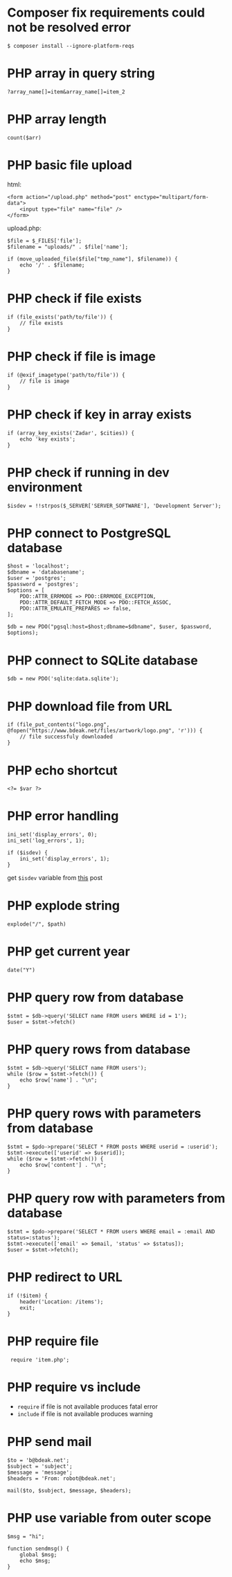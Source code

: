 # Composer fix requirements could not be resolved error

	$ composer install --ignore-platform-reqs
# PHP array in query string

	?array_name[]=item&array_name[]=item_2
# PHP array length

	count($arr)
# PHP basic file upload

html:

	<form action="/upload.php" method="post" enctype="multipart/form-data">
		<input type="file" name="file" />
	</form>

upload.php:

	$file = $_FILES['file'];
	$filename = "uploads/" . $file['name'];

	if (move_uploaded_file($file["tmp_name"], $filename)) {
		echo '/' . $filename;
	}
# PHP check if file exists

	if (file_exists('path/to/file')) {
		// file exists
	}
# PHP check if file is image

	if (@exif_imagetype('path/to/file')) {
		// file is image
	}
# PHP check if key in array exists

	if (array_key_exists('Zadar', $cities)) {
		echo 'key exists';
	}
# PHP check if running in dev environment

	$isdev = !!strpos($_SERVER['SERVER_SOFTWARE'], 'Development Server');
# PHP connect to PostgreSQL database

	$host = 'localhost';
	$dbname = 'databasename';
	$user = 'postgres';
	$password = 'postgres';
	$options = [
	    PDO::ATTR_ERRMODE => PDO::ERRMODE_EXCEPTION,
	    PDO::ATTR_DEFAULT_FETCH_MODE => PDO::FETCH_ASSOC,
	    PDO::ATTR_EMULATE_PREPARES => false,
	];

	$db = new PDO("pgsql:host=$host;dbname=$dbname", $user, $password, $options);
# PHP connect to SQLite database

	$db = new PDO('sqlite:data.sqlite');
# PHP download file from URL

	if (file_put_contents("logo.png", @fopen("https://www.bdeak.net/files/artwork/logo.png", 'r'))) {
		// file successfuly downloaded
	}

# PHP echo shortcut

	<?= $var ?>
# PHP error handling

	ini_set('display_errors', 0);
	ini_set('log_errors', 1);

	if ($isdev) {
		ini_set('display_errors', 1);
	}

get `$isdev` variable from [this](/php/php-check-if-running-in-dev-environment) post
# PHP explode string

	explode("/", $path)
# PHP get current year

	date("Y")
# PHP query row from database

	$stmt = $db->query('SELECT name FROM users WHERE id = 1');
	$user = $stmt->fetch()
# PHP query rows from database

	$stmt = $db->query('SELECT name FROM users');
	while ($row = $stmt->fetch()) {
		echo $row['name'] . "\n";
	}
# PHP query rows with parameters from database

	$stmt = $pdo->prepare('SELECT * FROM posts WHERE userid = :userid');
	$stmt->execute(['userid' => $userid]);
	while ($row = $stmt->fetch()) {
		echo $row['content'] . "\n";
	}
# PHP query row with parameters from database

	$stmt = $pdo->prepare('SELECT * FROM users WHERE email = :email AND status=:status');
	$stmt->execute(['email' => $email, 'status' => $status]);
	$user = $stmt->fetch();
# PHP redirect to URL

	if (!$item) {
		header('Location: /items');
		exit;
	}
# PHP require file

	 require 'item.php';
# PHP require vs include

- `require` if file is not available produces fatal error
- `include` if file is not available produces warning
# PHP send mail

	$to = 'b@bdeak.net';
	$subject = 'subject';
	$message = 'message';
	$headers = 'From: robot@bdeak.net';

	mail($to, $subject, $message, $headers);
# PHP use variable from outer scope

	$msg = "hi";

	function sendmsg() {
		global $msg;
		echo $msg;
	}
